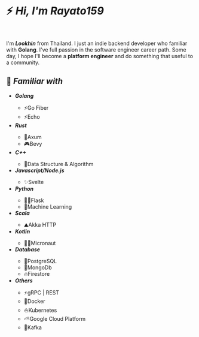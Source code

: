<h1>⚡️ <i>Hi, I'm Rayato159</i></h1>

<br>
<p>
  I'm <strong><i>Lookhin</i></strong> from Thailand. I just an indie backend developer who familiar with <strong>Golang</strong>. I've full passion in the software engineer career path. Some day, I hope I'll become a <strong>platform engineer</strong> and do something that useful to a community.
</p>

<h2>📑 <i>Familiar with</i></h2>
<ul>
  <li><strong><i>Golang</i></strong></li>
  <ul>
    <li>⚡Go Fiber</li>
    <li>⚡Echo</li>
  </ul>
  <li><strong><i>Rust</i></strong></li>
  <ul>
    <li>🦀Axum</li>
    <li>🎮Bevy</li>
  </ul>
  <li><strong><i>C++</i></strong></li>
  <ul>
    <li>🎿Data Structure & Algorithm</li>
  </ul>
  <li><strong><i>Javascript/Node.js</i></strong></li>
  <ul>
    <li>✨Svelte</li>
  </ul>
  <li><strong><i>Python</i></strong></li>
  <ul>
    <li>🧛🏼Flask</li>
    <li>🤖Machine Learning</li>
  </ul>
  <li><strong><i>Scala</i></strong></li>
  <ul>
    <li>⛰️Akka HTTP</li>
  </ul>
  <li><strong><i>Kotlin</i></strong></li>
  <ul>
    <li>👨‍🚀Micronaut</li>
  </ul>
  <li><strong><i>Database</i></strong></li>
  <ul>
    <li>🐘PostgreSQL</li>
    <li>🍃MongoDb</li>
    <li>🔥Firestore</li>
  </ul>
  <li><strong><i>Others</i></strong></li>
  <ul>
    <li>⚡gRPC | REST</li>
    <li>🐳Docker</li>
    <li>⛵Kubernetes</li>
    <li>⛅Google Cloud Platform</li>
    <li>📩Kafka</li>
  </ul>
</ul>
